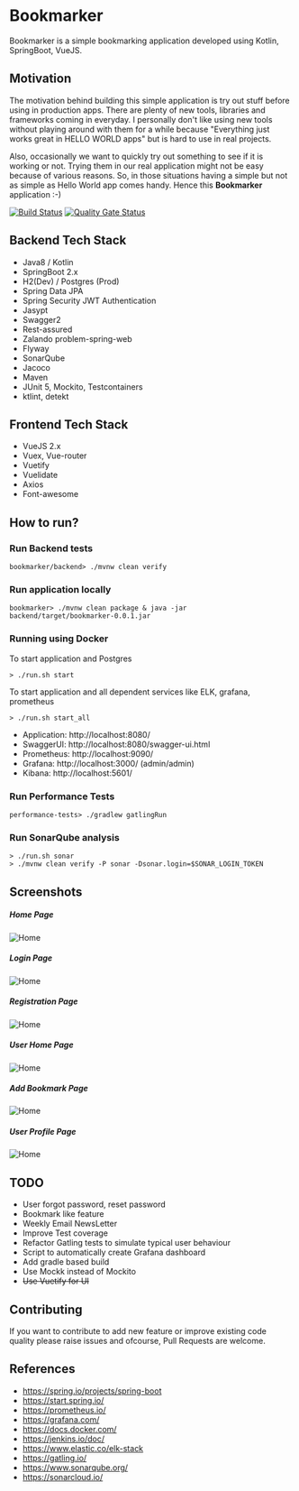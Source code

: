 # Bookmarker

Bookmarker is a simple bookmarking application developed using Kotlin, SpringBoot, VueJS.

## Motivation
The motivation behind building this simple application is try out stuff before using in production apps.
There are plenty of new tools, libraries and frameworks coming in everyday. 
I personally don't like using new tools without playing around with them for a while 
because "Everything just works great in HELLO WORLD apps" but is hard to use in real projects.

Also, occasionally we want to quickly try out something to see if it is working or not.
Trying them in our real application might not be easy because of various reasons.
So, in those situations having a simple but not as simple as Hello World app comes handy.
Hence this **Bookmarker** application :-)


[![Build Status](https://travis-ci.org/sivaprasadreddy/bookmarker.svg?branch=master)](https://travis-ci.org/sivaprasadreddy/bookmarker)
[![Quality Gate Status](https://sonarcloud.io/api/project_badges/measure?project=com.sivalabs%3Abookmarker&metric=alert_status)](https://sonarcloud.io/dashboard?id=com.sivalabs%3Abookmarker)

## Backend Tech Stack
* Java8 / Kotlin
* SpringBoot 2.x
* H2(Dev) / Postgres (Prod)
* Spring Data JPA
* Spring Security JWT Authentication
* Jasypt
* Swagger2
* Rest-assured
* Zalando problem-spring-web
* Flyway
* SonarQube
* Jacoco
* Maven
* JUnit 5, Mockito, Testcontainers
* ktlint, detekt

## Frontend Tech Stack
* VueJS 2.x
* Vuex, Vue-router
* Vuetify
* Vuelidate
* Axios
* Font-awesome

## How to run?

### Run Backend tests

`bookmarker/backend> ./mvnw clean verify`

### Run application locally

`bookmarker> ./mvnw clean package & java -jar backend/target/bookmarker-0.0.1.jar`

### Running using Docker

To start application and Postgres

`> ./run.sh start`

To start application and all dependent services like ELK, grafana, prometheus

`> ./run.sh start_all`

* Application: http://localhost:8080/
* SwaggerUI: http://localhost:8080/swagger-ui.html
* Prometheus: http://localhost:9090/
* Grafana: http://localhost:3000/ (admin/admin)
* Kibana: http://localhost:5601/ 

### Run Performance Tests

`performance-tests> ./gradlew gatlingRun`

### Run SonarQube analysis

```
> ./run.sh sonar
> ./mvnw clean verify -P sonar -Dsonar.login=$SONAR_LOGIN_TOKEN
```

## Screenshots

##### Home Page
![Home](docs/images/home.png)

##### Login Page
![Home](docs/images/login.png)

##### Registration Page
![Home](docs/images/register.png)

##### User Home Page
![Home](docs/images/user_home.png)

##### Add Bookmark Page
![Home](docs/images/add_bookmark.png)

##### User Profile Page
![Home](docs/images/user_profile.png)

## TODO

* User forgot password, reset password
* Bookmark like feature
* Weekly Email NewsLetter
* Improve Test coverage
* Refactor Gatling tests to simulate typical user behaviour
* Script to automatically create Grafana dashboard
* Add gradle based build
* Use Mockk instead of Mockito
* ~~Use Vuetify for UI~~


## Contributing
If you want to contribute to add new feature or improve existing code quality 
please raise issues and ofcourse, Pull Requests are welcome.

## References

* https://spring.io/projects/spring-boot
* https://start.spring.io/
* https://prometheus.io/
* https://grafana.com/
* https://docs.docker.com/
* https://jenkins.io/doc/
* https://www.elastic.co/elk-stack
* https://gatling.io/
* https://www.sonarqube.org/
* https://sonarcloud.io/

